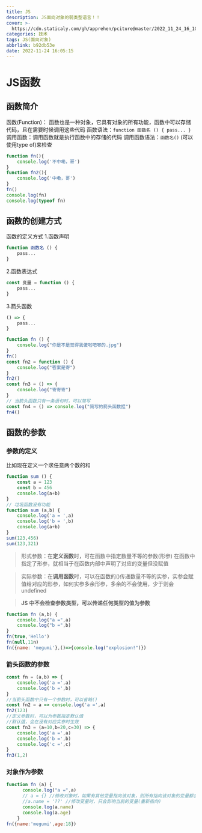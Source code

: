 ```yaml
---
title: JS
description: JS面向对象的弱类型语言！！
cover: >-
  https://cdn.staticaly.com/gh/apprehen/pciture@master/2022_11_24_16_10_44.48slxzyjcgm0.webp
categories: 技术
tags: JS(面向对象)
abbrlink: b92db53e
date: 2022-11-24 16:05:15
---
```


# JS函数

## 函数简介

函数(Function)： 函数也是一种对象，它具有对象的所有功能，函数中可以存储代码，且在需要时候调用这些代码
函数语法：`function 函数名 () { pass... }`
调用函数：调用函数就是执行函数中的存储的代码
调用函数语法：`函数名()`  (可以使用type of)来检查

```js
function fn(){
    console.log('不中嘞，哥')
}
function fn2(){
    console.log('中嘞，哥')
}
fn()
console.log(fn)
console.log(typeof fn)
```

## 函数的创建方式

函数的定义方式
1.函数声明

```javascript
function 函数名 () {
    pass...
}
```

2.函数表达式

```javascript
const 变量 = function () {
    pass...
}
```

3.箭头函数

```javascript
() => {
    pass...
}
```

```javascript
function fn () {
    console.log("你是不是觉得我傻啦吧唧的.jpg")
}
fn()
const fn2 = function () {
    console.log("答案是寄")
}
fn2()
const fn3 = () => {
    console.log("寄寄寄")
}
// 当箭头函数只有一条语句时，可以简写
const fn4 = () => console.log("简写的箭头函数捏")
fn4()
```

## 函数的参数

### 参数的定义

比如现在定义一个求任意两个数的和

```javascript
function sum () {
    const a = 123
    const b = 456
    console.log(a+b)
}
// 垃圾函数没有功能
function sum (a,b) {
    console.log('a = ',a)
    console.log('b = ',b)
    console.log(a+b)
}
sum(123,456)
sum(123,321)
```

> 形式参数：在**定义函数**时，可在函数中指定数量不等的参数(形参)
> 在函数中指定了形参，就相当于在函数内部中声明了对应的变量但没赋值

> 实际参数：在**调用函数**时，可以在函数的()传递数量不等的实参，实参会赋值给对应的形参，如何实参多余形参，多余的不会使用，少于则会undefined

> **JS 中不会检查参数类型，可以传递任何类型的值为参数**

```javascript
function fn (a,b) {
    console.log("a =",a)
    console.log("b =",b)
}
fn(true,'Hello')
fn(null,11n)
fn({name: 'megumi'},()=>{console.log("explosion!")})
```

### 箭头函数的参数

```javascript
const fn = (a,b) => {
    console.log('a =',a)
    console.log('b =',b)
}
//当箭头函数中只有一个参数时，可以省略()
const fn2 = a => console.log('a =',a)
fn2(123)
//定义参数时，可以为参数指定默认值
//默认值，会在没有对应实参时生效
const fn3 = (a=10,b=20,c=30) => {
    console.log('a =',a)
    console.log('b =',b)
    console.log('c =',c)
}
fn3(1,2)
```

### 对象作为参数

```javascript
function fn (a) {
      console.log("a =",a)
      // a = {} //修改对象时，如果有其他变量指向该对象，则所有指向该对象的变量都会受到影响
      //a.name = '??' //修改变量时，只会影响当前的变量(重新指向)
      console.log(a.name)
      console.log(a.age)
    }
fn({name:'megumi',age:18})
```

